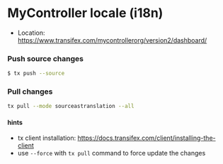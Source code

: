 # MyController locale (i18n)
* Location: https://www.transifex.com/mycontrollerorg/version2/dashboard/

### Push source changes
```bash
$ tx push --source
```

### Pull changes
```bash
tx pull --mode sourceastranslation --all
```

#### hints
* tx client installation: https://docs.transifex.com/client/installing-the-client
* use `--force` with `tx pull` command to force update the changes
